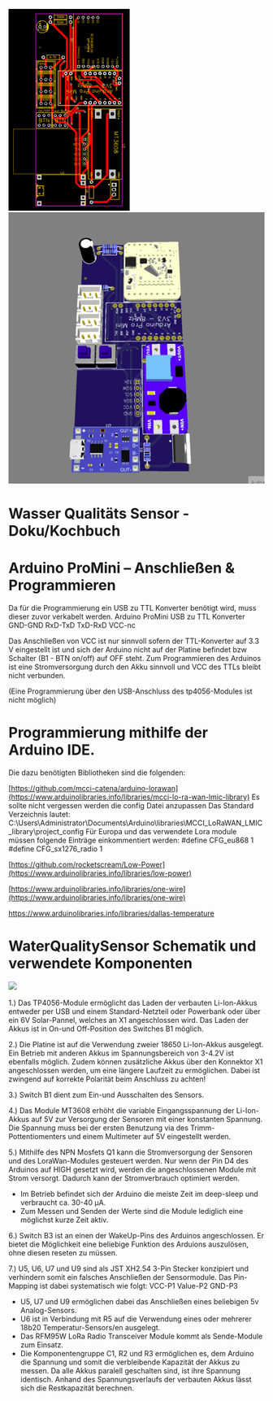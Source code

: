 
![](Images/PCB_WaterQualitySensor.png)
![](Arduino/Animation2.gif)

# Wasser Qualitäts Sensor - Doku/Kochbuch

# Arduino ProMini – Anschließen & Programmieren

Da für die Programmierung ein USB zu TTL Konverter benötigt wird, muss dieser zuvor verkabelt werden.
Arduino ProMini	USB zu TTL Konverter
 GND-GND
 RxD-TxD
 TxD-RxD
 VCC-nc
 
Das Anschließen von VCC ist nur sinnvoll sofern der TTL-Konverter auf 3.3 V eingestellt ist und sich der Arduino nicht auf der Platine befindet bzw Schalter (B1 - BTN on/off) auf OFF steht. Zum Programmieren des Arduinos ist eine Stromversorgung durch den Akku sinnvoll und VCC des TTLs bleibt nicht verbunden.

(Eine Programmierung über den USB-Anschluss des tp4056-Modules ist nicht möglich)

# Programmierung mithilfe der Arduino IDE.

Die dazu benötigten Bibliotheken sind die folgenden:

[https://github.com/mcci-catena/arduino-lorawan](https://www.arduinolibraries.info/libraries/mcci-lo-ra-wan-lmic-library)
Es sollte nicht vergessen werden die config Datei anzupassen 
Das Standard Verzeichnis lautet: C:\Users\Administrator\Documents\Arduino\libraries\MCCI_LoRaWAN_LMIC_library\project_config
Für Europa und das verwendete Lora module müssen folgende Einträge einkommentiert werden:
#define CFG_eu868 1
#define CFG_sx1276_radio 1

[https://github.com/rocketscream/Low-Power](https://www.arduinolibraries.info/libraries/low-power)

[https://www.arduinolibraries.info/libraries/one-wire](https://www.arduinolibraries.info/libraries/one-wire)

https://www.arduinolibraries.info/libraries/dallas-temperature


# WaterQualitySensor Schematik und verwendete Komponenten 
 
<img src="https://github.com/os4os-repo/WaterQualitySensor/blob/main/PcbResources/Schematic_WasserQualliSensor%20V1.1_2022-12-06.svg" width="1000">

1.) Das TP4056-Module ermöglicht das Laden der verbauten Li-Ion-Akkus entweder per USB und einem Standard-Netzteil oder Powerbank oder über ein 6V Solar-Pannel, welches an X1 angeschlossen wird. Das Laden der Akkus ist in On-und Off-Position des Switches B1 möglich.

2.) Die Platine ist auf die Verwendung zweier 18650 Li-Ion-Akkus ausgelegt. Ein Betrieb mit anderen Akkus im Spannungsbereich von 3-4.2V ist ebenfalls möglich. Zudem können zusätzliche Akkus über den Konnektor X1 angeschlossen werden, um eine längere Laufzeit zu ermöglichen. Dabei ist zwingend auf korrekte Polarität beim Anschluss zu achten!

3.) Switch B1 dient zum Ein-und Ausschalten des Sensors. 

4.) Das Module MT3608 erhöht die variable Eingangsspannung der Li-Ion-Akkus auf 5V zur Versorgung der Sensoren mit einer konstanten Spannung. Die Spannung muss bei der ersten Benutzung via des Trimm-Pottentiomenters und einem Multimeter auf 5V eingestellt werden. 

5.) Mithilfe des NPN Mosfets Q1 kann die Stromversorgung der Sensoren und des LoraWan-Modules gesteuert werden. Nur wenn der Pin D4 des Arduinos auf HIGH gesetzt wird, werden die angeschlossenen Module mit Strom versorgt. Dadurch kann der Stromverbrauch optimiert werden. 
- Im Betrieb befindet sich der Arduino die meiste Zeit im deep-sleep und verbraucht ca. 30-40 μA.  
- Zum Messen und Senden der Werte sind die Module lediglich eine möglichst kurze Zeit aktiv.

6.) Switch B3 ist an einen der WakeUp-Pins des Arduinos angeschlossen. Er bietet die Möglichkeit eine beliebige Funktion des Arduions auszulösen, ohne diesen reseten zu müssen.

7.) U5, U6, U7 und U9 sind als JST XH2.54 3-Pin Stecker konzipiert und verhindern somit ein falsches Anschließen der Sensormodule. Das Pin-Mapping ist dabei systematisch wie folgt: VCC-P1 Value-P2 GND-P3 
- U5, U7 und U9 ermöglichen dabei das Anschließen eines beliebigen 5v Analog-Sensors.
- U6 ist in Verbindung mit R5 auf die Verwendung eines oder mehrerer 18b20 Temperatur-Sensors/en ausgelegt.
- Das RFM95W LoRa Radio Transceiver Module kommt als Sende-Module zum Einsatz. 
- Die Komponentengruppe C1, R2 und R3 ermöglichen es, dem Arduino die Spannung und somit die verbleibende Kapazität der Akkus zu messen. Da alle Akkus paralell geschalten sind, ist ihre Spannung identisch. Anhand des Spannungsverlaufs der verbauten Akkus lässt sich die Restkapazität berechnen. 




















 
 

